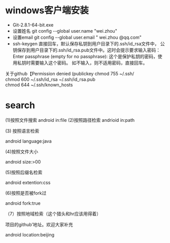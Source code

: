 # windows客户端安装
 - Git-2.8.1-64-bit.exe
 - 设置姓名
git config --global user.name "wei.zhou"
- 设置email
git config --global user.email " wei.zhou @qq.com"
- ssh-keygen
 直接回车，默认保存私钥到用户目录下的.ssh/id_rsa文件中，
公钥保存到用户目录下的.ssh/id_rsa.pub文件中。这时会提示要求输入密码：
Enter passphrase (empty for no passphrase):
这个是保护私钥的密码，使用私钥时需要输入这个密码。
如不输入，则不适用密码，直接回车。


关于github【Permission denied (publickey
chmod 755 ~/.ssh/  
chmod 600 ~/.ssh/id_rsa ~/.ssh/id_rsa.pub   
chmod 644 ~/.ssh/known_hosts 



# search
(1)按照文件搜索
  android in:file
(2)按照路径检索
 andrioid in:path

(3) 按照语言检索

android language:java

(4)按照文件大小

android size:>00

(5)按照后缀名检索

android extention:css

(6)按照是否被fork过

android fork:true

（7）按照地域检索（这个猎头和hr应该用得着）

项目的github’地址。欢迎大家补充

android location:beijing
